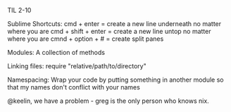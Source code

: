 TIL 2-10

Sublime Shortcuts:
cmd + enter = create a new line underneath no matter where you are
cmd + shift + enter = create a new line untop no matter where you are
cmnd + option + # = create split panes

Modules:
A collection of methods

Linking files:
require "relative/path/to/directory"

Namespacing:
Wrap your code by putting something in another module so that my names don't conflict with your names

@keelin, we have a problem - greg is the only person who knows nix.
